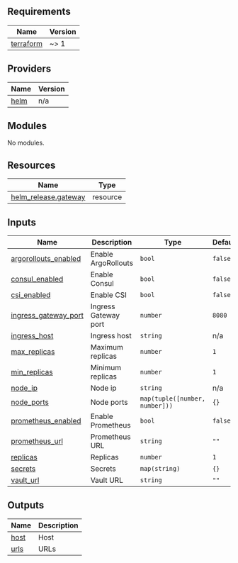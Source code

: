 <!-- BEGIN_TF_DOCS -->
## Requirements

| Name | Version |
|------|---------|
| <a name="requirement_terraform"></a> [terraform](#requirement\_terraform) | ~> 1 |

## Providers

| Name | Version |
|------|---------|
| <a name="provider_helm"></a> [helm](#provider\_helm) | n/a |

## Modules

No modules.

## Resources

| Name | Type |
|------|------|
| [helm_release.gateway](https://registry.terraform.io/providers/hashicorp/helm/latest/docs/resources/release) | resource |

## Inputs

| Name | Description | Type | Default | Required |
|------|-------------|------|---------|:--------:|
| <a name="input_argorollouts_enabled"></a> [argorollouts\_enabled](#input\_argorollouts\_enabled) | Enable ArgoRollouts | `bool` | `false` | no |
| <a name="input_consul_enabled"></a> [consul\_enabled](#input\_consul\_enabled) | Enable Consul | `bool` | `false` | no |
| <a name="input_csi_enabled"></a> [csi\_enabled](#input\_csi\_enabled) | Enable CSI | `bool` | `false` | no |
| <a name="input_ingress_gateway_port"></a> [ingress\_gateway\_port](#input\_ingress\_gateway\_port) | Ingress Gateway port | `number` | `8080` | no |
| <a name="input_ingress_host"></a> [ingress\_host](#input\_ingress\_host) | Ingress host | `string` | n/a | yes |
| <a name="input_max_replicas"></a> [max\_replicas](#input\_max\_replicas) | Maximum replicas | `number` | `1` | no |
| <a name="input_min_replicas"></a> [min\_replicas](#input\_min\_replicas) | Minimum replicas | `number` | `1` | no |
| <a name="input_node_ip"></a> [node\_ip](#input\_node\_ip) | Node ip | `string` | n/a | yes |
| <a name="input_node_ports"></a> [node\_ports](#input\_node\_ports) | Node ports | `map(tuple([number, number]))` | `{}` | no |
| <a name="input_prometheus_enabled"></a> [prometheus\_enabled](#input\_prometheus\_enabled) | Enable Prometheus | `bool` | `false` | no |
| <a name="input_prometheus_url"></a> [prometheus\_url](#input\_prometheus\_url) | Prometheus URL | `string` | `""` | no |
| <a name="input_replicas"></a> [replicas](#input\_replicas) | Replicas | `number` | `1` | no |
| <a name="input_secrets"></a> [secrets](#input\_secrets) | Secrets | `map(string)` | `{}` | no |
| <a name="input_vault_url"></a> [vault\_url](#input\_vault\_url) | Vault URL | `string` | `""` | no |

## Outputs

| Name | Description |
|------|-------------|
| <a name="output_host"></a> [host](#output\_host) | Host |
| <a name="output_urls"></a> [urls](#output\_urls) | URLs |
<!-- END_TF_DOCS -->
